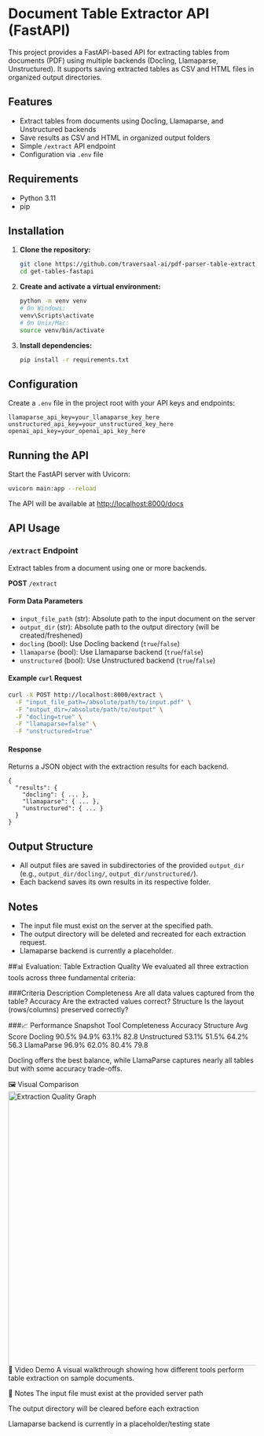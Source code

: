 # Document Table Extractor API (FastAPI)

This project provides a FastAPI-based API for extracting tables from documents (PDF) using multiple backends (Docling, Llamaparse, Unstructured). It supports saving extracted tables as CSV and HTML files in organized output directories.

## Features
- Extract tables from documents using Docling, Llamaparse, and Unstructured backends
- Save results as CSV and HTML in organized output folders
- Simple `/extract` API endpoint
- Configuration via `.env` file

## Requirements
- Python 3.11
- pip

## Installation
1. **Clone the repository:**
   ```sh
   git clone https://github.com/traversaal-ai/pdf-parser-table-extraction-fast-api.git
   cd get-tables-fastapi
   ```
2. **Create and activate a virtual environment:**
   ```sh
   python -m venv venv
   # On Windows:
   venv\Scripts\activate
   # On Unix/Mac:
   source venv/bin/activate
   ```
3. **Install dependencies:**
   ```sh
   pip install -r requirements.txt
   ```

## Configuration
Create a `.env` file in the project root with your API keys and endpoints:

```
llamaparse_api_key=your_llamaparse_key_here
unstructured_api_key=your_unstructured_key_here
openai_api_key=your_openai_api_key_here
```

## Running the API
Start the FastAPI server with Uvicorn:

```sh
uvicorn main:app --reload
```

The API will be available at [http://localhost:8000/docs](http://localhost:8000/docs)

## API Usage
### `/extract` Endpoint
Extract tables from a document using one or more backends.

**POST** `/extract`

#### Form Data Parameters
- `input_file_path` (str): Absolute path to the input document on the server
- `output_dir` (str): Absolute path to the output directory (will be created/freshened)
- `docling` (bool): Use Docling backend (`true`/`false`)
- `llamaparse` (bool): Use Llamaparse backend (`true`/`false`)
- `unstructured` (bool): Use Unstructured backend (`true`/`false`)

#### Example `curl` Request
```sh
curl -X POST http://localhost:8000/extract \
  -F "input_file_path=/absolute/path/to/input.pdf" \
  -F "output_dir=/absolute/path/to/output" \
  -F "docling=true" \
  -F "llamaparse=false" \
  -F "unstructured=true"
```

#### Response
Returns a JSON object with the extraction results for each backend.

```
{
  "results": {
    "docling": { ... },
    "llamaparse": { ... },
    "unstructured": { ... }
  }
}
```

## Output Structure
- All output files are saved in subdirectories of the provided `output_dir` (e.g., `output_dir/docling/`, `output_dir/unstructured/`).
- Each backend saves its own results in its respective folder.


## Notes
- The input file must exist on the server at the specified path.
- The output directory will be deleted and recreated for each extraction request.
- Llamaparse backend is currently a placeholder.

##📊 Evaluation: Table Extraction Quality
We evaluated all three extraction tools across three fundamental criteria:

###Criteria	Description
Completeness	Are all data values captured from the table?
Accuracy	Are the extracted values correct?
Structure	Is the layout (rows/columns) preserved correctly?

###📈 Performance Snapshot
Tool	Completeness	Accuracy	Structure	Avg Score
Docling	90.5%	94.9%	63.1%	82.8
Unstructured	53.1%	51.5%	64.2%	56.3
LlamaParse	96.9%	62.0%	80.4%	79.8

Docling offers the best balance, while LlamaParse captures nearly all tables but with some accuracy trade-offs.

🖼️ Visual Comparison
<img width="720" height="558" alt="Extraction Quality Graph" src="https://github.com/user-attachments/assets/1e4e800d-1ec5-48a1-adc4-9d9280092650" />
🎥 Video Demo
A visual walkthrough showing how different tools perform table extraction on sample documents.



📌 Notes
The input file must exist at the provided server path

The output directory will be cleared before each extraction

Llamaparse backend is currently in a placeholder/testing state



